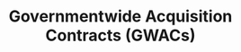 ---
title: "Governmentwide Acquisition Contracts (GWACs) "
description: "Using pre-competed Governmentwide Acquisition Contracts (GWACs) will help your agency buy total IT solutions more efficiently and economically. Federal contracting officers must follow these steps to begin using GSA's GWACs."
url-link: "https://www.gsa.gov/technology/it-contract-vehicles-and-purchasing-programs/governmentwide-acquisition-contracts/how-to-use-gwacs"
type: "HTML"
gov-only: "false"
is-external: "true"
publication-date: "January 01, 2023"
reading-time: "5"
resource-type: "Guidance"
filter: "contract-solutions"
audience: "contracts-acquisitions"
branded-offerings: "acquisition-policy-it-category"
---